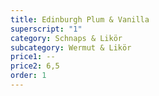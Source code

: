 ```yaml
---
title: Edinburgh Plum & Vanilla
superscript: "1"
category: Schnaps & Likör
subcategory: Wermut & Likör
price1: --
price2: 6,5
order: 1
---
```


